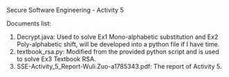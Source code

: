 Secure Software Engineering - Activity 5

Documents list:

1. Decrypt.java: Used to solve Ex1 Mono-alphabetic substitution and Ex2 Poly-alphabetic shift, will be developed into a python file if I have time.
2. textbook_rsa.py: Modified from the provided python script and is used to solve Ex3 Textbook RSA.
3. SSE-Activity_5_Report-Wuli.Zuo-a1785343.pdf: The report of Activity 5.
